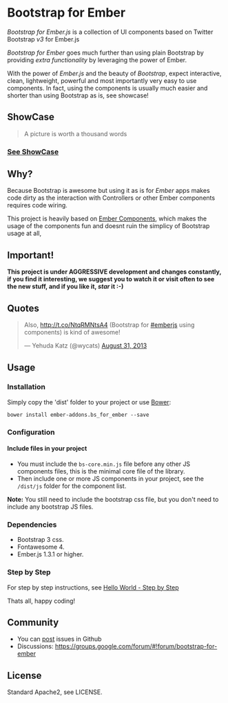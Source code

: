 # Bootstrap for Ember

_Bootstrap for Ember.js_ is a collection of UI components based on Twitter Bootstrap *v3* for Ember.js

_Bootstrap for Ember_ goes much further than using plain Bootstrap by providing _extra functionality_ by leveraging the 
power of Ember.

With the power of _Ember.js_ and the beauty of _Bootstrap_, expect interactive, clean, lightweight, powerful 
and most importantly very easy to use components. In fact, using the components is usually much easier and shorter than 
using Bootstrap as is, see showcase!

## ShowCase

> A picture is worth a thousand words

### [See ShowCase](http://ember-addons.github.io/bootstrap-for-ember/dist)

## Why?

Because Bootstrap is awesome but using it as is for _Ember_ apps makes code dirty as the interaction with Controllers
or other Ember components requires code wiring.


This project is heavily based on [Ember Components](http://emberjs.com/guides/components/), which makes the usage of
the components fun and doesnt ruin the simplicy of Bootstrap usage at all,

## Important!

**This project is under AGGRESSIVE development and changes constantly, if you find it interesting, we suggest you to 
watch it or visit often to see the new stuff, and if you like it, _star_ it :-)**

## Quotes

<blockquote class="twitter-tweet"><p>Also, <a href="http://t.co/NtqRMNtsA4">http://t.co/NtqRMNtsA4</a> (Bootstrap for <a href="https://twitter.com/search?q=%23emberjs&amp;src=hash">#emberjs</a> using components) is kind of awesome!</p>&mdash; Yehuda Katz (@wycats) <a href="https://twitter.com/wycats/statuses/373875479096205312">August 31, 2013</a></blockquote>
<script async src="//platform.twitter.com/widgets.js" charset="utf-8"></script>


## Usage

### Installation

Simply copy the 'dist' folder to your project or use [Bower](http://bower.io/):

```
bower install ember-addons.bs_for_ember --save
```

### Configuration

#### Include files in your project

* You must include the `bs-core.min.js` file before any other JS components files, this is the minimal core file of the library.
* Then include one or more JS components in your project, see the `/dist/js` folder for the component list.

**Note:** You still need to include the bootstrap css file, but you don't need to include any bootstrap JS files.


### Dependencies

* Bootstrap 3 css.
* Fontawesome 4.
* Ember.js 1.3.1 or higher.

### Step by Step

For step by step instructions, see [Hello World - Step by Step](https://github.com/ember-addons/bootstrap-for-ember/wiki/Hello-world)


Thats all, happy coding!


## Community

* You can [post](https://github.com/ember-addons/bootstrap-for-ember/issues/new) issues in Github
* Discussions: https://groups.google.com/forum/#!forum/bootstrap-for-ember

## License
Standard Apache2, see LICENSE.
